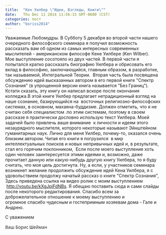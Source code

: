 ```yaml
---
title:  "Кен Уилбер \"Идеи, Взгляды, Книги\""
date:   Thu Dec 11 2014 11:56:15 GMT-0600 (CST)
categories: пост
author: "boriss2014"
---
```


Уважаемые Любомудры. В Субботу 5 декабря во второй части нашего очередного философского семинара я получил возможность рассказать вам об одном из самых интересных современных мыслителей - американском философе Кене Уилбере (Ken Wilber). <!--more-->Мое выступление сосотояло из двух частей. В первой части я попытался кратко рассказать биографию Уилбера и обрисовать его вклад в философию, заключающийся, главным образом, в разработке, так называемой, Интегральной Теории.  Вторая часть была посвящена обсуждению идей высказанных автором в его первой книге "Спектр Сознания" (в упрощенной версии книга называется "Без Границ"). Кстати сказать, эту книгу он написал вскоре после окончания колледжа.В этой книге Уилбер предлагает нетрадиционный взгляд на наше сознание, базирующийся на  восточных религиозно-философских системах, в основном, махаяна-буддизме. Должен отметить<em>, ч</em>то я не считаю себя специалистом .по этим системам, поэтому в своем рассказе я практически дословно использую текст Уилбера. Моей задачей было привлечь <em>в</em>аше внимание  к личности и идеям этого незаурядного мыслителя, которого некоторые называют Эйнштейном гуманитарных наук. Лично для меня Уилбер, почему-то, оказался очень близким автором. Читая его книги я погрузился  в мир интеллектуальных поисков и новых непривычных идей и, в результате, стал его горячим поклонником,  Если после моего выступления хоть один человек заинтересуется этими идеями и, возможно, даже прочитает данную или какую-нибудь другую книгу Уилбера, то я буду считать, что моя цель достигнута. Ну, а если, у участников семинара возникнет желание продолжить обсуждение идей Кена Уилбера, я с удовольствием продолжу начатый рассказ о книге "Спектр Сознания", Здесь приведена ссылка на видео ролик с моим выступлением  <a href="http://youtu.be/kXgJpiFdNBs" target="_blank">http://youtu.be/kXgJpiFdNBs</a>. Я обещаю поставить сюда и сами слайды после некоторого редактирования. Спасибо всем за доброжелательное отношение к моему выступлению и огромное спасибо чудесным и гостепримным хозяевам дома - Гале и Андрею.

С уважением

<div>

<span style="font-family:'Open Sans', 'Helvetica Neue', Helvetica, Arial, sans-serif;">Ваш Борис </span><span style="font-family:Arial, Helvetica, sans-serif;">Ш</span><span style="font-family:Open Sans, Helvetica Neue, Helvetica, Arial, sans-serif;">ейман</span>

</div>